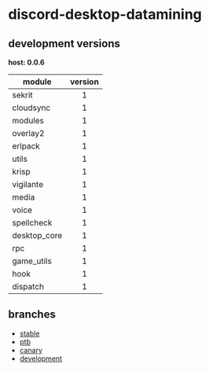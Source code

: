 # discord-desktop-datamining

## development versions

**host: 0.0.6**

| module | version |
| ------ | :-----: |
| sekrit | 1 |
| cloudsync | 1 |
| modules | 1 |
| overlay2 | 1 |
| erlpack | 1 |
| utils | 1 |
| krisp | 1 |
| vigilante | 1 |
| media | 1 |
| voice | 1 |
| spellcheck | 1 |
| desktop_core | 1 |
| rpc | 1 |
| game_utils | 1 |
| hook | 1 |
| dispatch | 1 |

## branches

- [stable](https://github.com/OpenAsar/discord-desktop-datamining/tree/stable)
- [ptb](https://github.com/OpenAsar/discord-desktop-datamining/tree/ptb)
- [canary](https://github.com/OpenAsar/discord-desktop-datamining/tree/canary)
- [development](https://github.com/OpenAsar/discord-desktop-datamining/tree/development)